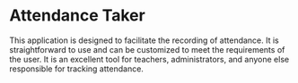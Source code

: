 # Attendance Taker 

This application is designed to facilitate the recording of attendance. It is straightforward to use and can be customized to meet the requirements of the user. It is an excellent tool for teachers, administrators, and anyone else responsible for tracking attendance.
